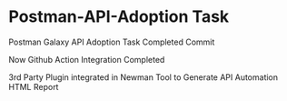 # Postman-API-Adoption Task

Postman Galaxy API Adoption Task Completed Commit 



Now Github Action Integration Completed 


3rd Party Plugin integrated in Newman Tool to Generate API Automation HTML Report 

